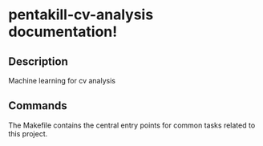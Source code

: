 # pentakill-cv-analysis documentation!

## Description

Machine learning for cv analysis

## Commands

The Makefile contains the central entry points for common tasks related to this project.

